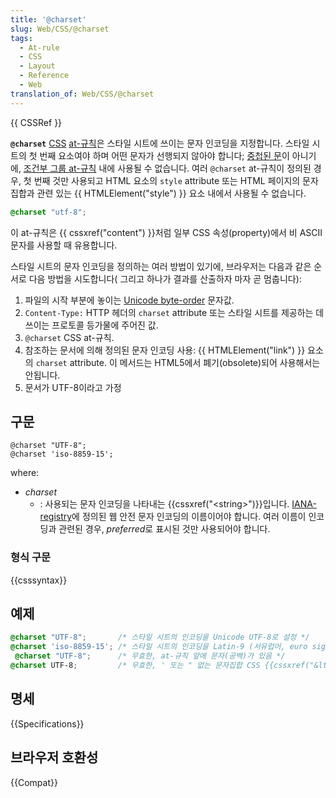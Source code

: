 ```yaml
---
title: '@charset'
slug: Web/CSS/@charset
tags:
  - At-rule
  - CSS
  - Layout
  - Reference
  - Web
translation_of: Web/CSS/@charset
---
```

{{ CSSRef }}

**`@charset`** [CSS](/ko/docs/Web/CSS "CSS") [at-규칙](/ko/docs/Web/CSS/At-rule "At-rule")은 스타일 시트에 쓰이는 문자 인코딩을 지정합니다. 스타일 시트의 첫 번째 요소여야 하며 어떤 문자가 선행되지 않아야 합니다; [중첩된 문](/ko/docs/Web/CSS/Syntax#nested_statements "nested_statements")이 아니기에, [조건부 그룹 at-규칙](/ko/docs/Web/CSS/At-rule#Conditional_Group_Rules "At-rule#Conditional_Group_Rules") 내에 사용될 수 없습니다. 여러 `@charset` at-규칙이 정의된 경우, 첫 번째 것만 사용되고 HTML 요소의 `style` attribute 또는 HTML 페이지의 문자 집합과 관련 있는 {{ HTMLElement("style") }} 요소 내에서 사용될 수 없습니다.

```css
@charset "utf-8";
```

이 at-규칙은 {{ cssxref("content") }}처럼 일부 CSS 속성(property)에서 비 ASCII 문자를 사용할 때 유용합니다.

스타일 시트의 문자 인코딩을 정의하는 여러 방법이 있기에, 브라우저는 다음과 같은 순서로 다음 방법을 시도합니다( 그리고 하나가 결과를 산출하자 마자 곧 멈춥니다):

1.  파일의 시작 부분에 놓이는 [Unicode byte-order](http://en.wikipedia.org/wiki/Byte_order_mark "Byte_order_mark") 문자값.
2.  `Content-Type:` HTTP 헤더의 `charset` attribute 또는 스타일 시트를 제공하는 데 쓰이는 프로토콜 등가물에 주어진 값.
3.  `@charset` CSS at-규칙.
4.  참조하는 문서에 의해 정의된 문자 인코딩 사용: {{ HTMLElement("link") }} 요소의 `charset` attribute. 이 메서드는 HTML5에서 폐기(obsolete)되어 사용해서는 안됩니다.
5.  문서가 UTF-8이라고 가정

## 구문

```
@charset "UTF-8";
@charset 'iso-8859-15';
```

where:

- _charset_
  - : 사용되는 문자 인코딩을 나타내는 {{cssxref("&lt;string&gt;")}}입니다. [IANA-registry](http://www.iana.org/assignments/character-sets)에 정의된 웹 안전 문자 인코딩의 이름이어야 합니다. 여러 이름이 인코딩과 관련된 경우, *preferred*로 표시된 것만 사용되어야 합니다.

### 형식 구문

{{csssyntax}}

## 예제

```css
@charset "UTF-8";       /* 스타일 시트의 인코딩을 Unicode UTF-8로 설정 */
@charset 'iso-8859-15'; /* 스타일 시트의 인코딩을 Latin-9 (서유럽어, euro sign 있는) 로 설정 */
 @charset "UTF-8";      /* 무효한, at-규칙 앞에 문자(공백)가 있음 */
@charset UTF-8;         /* 무효한, ' 또는 " 없는 문자집합 CSS {{cssxref("&lt;string&gt;")}}이 아님 */
```

## 명세

{{Specifications}}

## 브라우저 호환성

{{Compat}}
